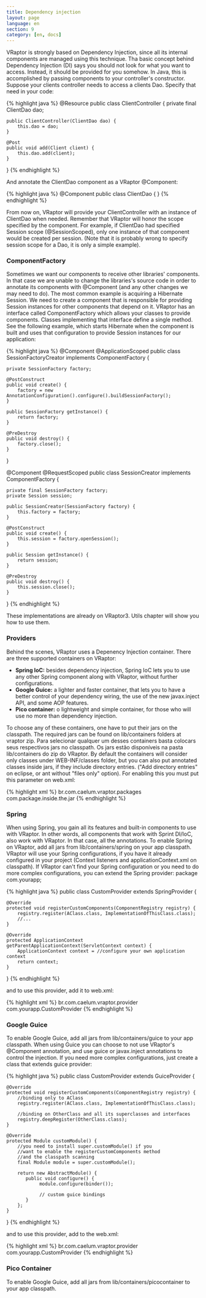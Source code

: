 ```yaml
---
title: Dependency injection
layout: page
language: en
section: 9
category: [en, docs]
---
```


VRaptor is strongly based on Dependency Injection, since all its internal components are managed using this technique.
Tha basic concept behind Dependency Injection (DI) says you should not look for what you want to access. Instead, it should be provided for you somehow.
In Java, this is accomplished by passing components to your controller's constructor. Suppose your clients controller needs to access a clients Dao. Specify that need in your code:

{% highlight java %}
@Resource
public class ClientController {
    private final ClientDao dao;
    
    public ClientController(ClientDao dao) {
        this.dao = dao;
    }

    @Post
    public void add(Client client) {
        this.dao.add(client);
    }
}
{% endhighlight %}

And annotate the ClientDao component as a VRaptor @Component:

{% highlight java %}
@Component
public class ClientDao {
}
{% endhighlight %}

From now on, VRaptor will provide your ClientController with an instance of ClientDao when needed. Remember that VRaptor will honor the scope specified by the component. For example, if ClientDao had specified Session scope (@SessionScoped), only one instance of that component would be created per session. (Note that it is probably wrong to specify session scope for a Dao, it is only a simple example).

<h3>ComponentFactory</h3>

Sometimes we want our components to receive other libraries' components. In that case we are unable to change the libraries's source code in order to annotate its components with @Component (and any other changes we may need to do).
The most common example is acquiring a Hibernate Session. We need to create a component that is responsible for providing Session instances for other components that depend on it.
VRaptor has an interface called ComponentFactory which allows your classes to provide components.
Classes implementing that interface define a single method. See the following example, which starts Hibernate when the component is built and uses that configuration to provide Session instances for our application:

{% highlight java %}
@Component
@ApplicationScoped
public class SessionFactoryCreator implements ComponentFactory<SessionFactory> {

    private SessionFactory factory;
    
    @PostConstruct
    public void create() {
        factory = new AnnotationConfiguration().configure().buildSessionFactory();
    }
    
    public SessionFactory getInstance() {
        return factory;
    }
    
    @PreDestroy
    public void destroy() {
        factory.close();
    }
}

@Component
@RequestScoped
public class SessionCreator implements ComponentFactory<Session> {

    private final SessionFactory factory;
    private Session session;

    public SessionCreator(SessionFactory factory) {
        this.factory = factory;
    }

    @PostConstruct
    public void create() {
        this.session = factory.openSession();
    }

    public Session getInstance() {
        return session;
    }

    @PreDestroy
    public void destroy() {
        this.session.close();
    }
}
{% endhighlight %}

These implementations are already on VRaptor3. Utils chapter will show you how to use them.

<h3>Providers</h3>

Behind the scenes, VRaptor uses a Depenency Injection container. There are three supported containers on VRaptor:

<ul>
<li><strong>Spring IoC:</strong> besides dependency injection, Spring IoC lets you to use any other Spring component along with VRaptor, without further configurations.</li>

<li><strong>Google Guice:</strong> a lighter and faster container, that lets you to have a better control of your dependency wiring, the use of the new javax.inject API, and some AOP features.</li>

<li><strong>Pico container:</strong> o lightweight and simple container, for those who will use no more than dependency injection.</li>
</ul>

To choose any of these containers, one have to put their jars on the classpath. The required jars can be found on lib/containers folders at vraptor zip. Para selecionar qualquer um desses containers basta colocars seus respectivos jars no classpath. Os jars estão disponíveis na pasta lib/containers do zip do VRaptor.
By default the containers will consider only classes under WEB-INF/classes folder, but you can also put annotated classes inside jars, if they include directory entries. ("Add directory entries" on eclipse, or ant without "files only" option). For enabling this you must put this parameter on web.xml:

{% highlight xml %}
<context-param>
    <param-name>br.com.caelum.vraptor.packages</param-name>
    <param-value>com.package.inside.the.jar</param-value>
</context-param>
{% endhighlight %}

<h3>Spring</h3>

When using Spring, you gain all its features and built-in components to use with VRaptor. In other words, all components that work with Sprint DI/IoC, also work with VRaptor. In that case, all the annotations.
To enable Spring on VRaptor, add all jars from lib/containers/spring on your app classpath.
VRaptor will use your Spring configurations, if you have it already configured in your project (Context listeners and applicationContext.xml on classpath). If VRaptor can't find your Spring configuration or you need to do more complex configurations, you can extend the Spring provider:
package com.yourapp;

{% highlight java %}
public class CustomProvider extends SpringProvider {

    @Override
    protected void registerCustomComponents(ComponentRegistry registry) {
        registry.register(AClass.class, ImplementationOfThisClass.class);
        //...
    }

    @Override
    protected ApplicationContext getParentApplicationContext(ServletContext context) {
        ApplicationContext context = //configure your own application context
        return context;
    }
}
{% endhighlight %}

and to use this provider, add it to web.xml:

{% highlight xml %}
<context-param>
    <param-name>br.com.caelum.vraptor.provider</param-name>
    <param-value>com.yourapp.CustomProvider</param-value>
</context-param>
{% endhighlight %}

<h3>Google Guice</h3>

To enable Google Guice, add all jars from lib/containers/guice to your app classpath.
When using Guice you can choose to not use VRaptor's @Component annotation, and use guice or javax.inject annotations to control the injection.
If you need more complex configurations, just create a class that extends guice provider:

{% highlight java %}
public class CustomProvider extends GuiceProvider {

    @Override
    protected void registerCustomComponents(ComponentRegistry registry) {
        //binding only to AClass
        registry.register(AClass.class, ImplementationOfThisClass.class); 

        //binding on OtherClass and all its superclasses and interfaces
        registry.deepRegister(OtherClass.class); 
    }
    
    @Override
    protected Module customModule() {
        //you need to install super.customModule() if you
        //want to enable the registerCustomComponents method
        //and the classpath scanning
        final Module module = super.customModule(); 
        
        return new AbstractModule() {
           public void configure() {
                module.configure(binder());
                
                // custom guice bindings
           }
        };
    }
}
{% endhighlight %}

and to use this provider, add to the web.xml:

{% highlight xml %}
<context-param>
    <param-name>br.com.caelum.vraptor.provider</param-name>
    <param-value>com.yourapp.CustomProvider</param-value>
</context-param>
{% endhighlight %}

<h3>Pico Container</h3>

To enable Google Guice, add all jars from lib/containers/picocontainer to your app classpath.
